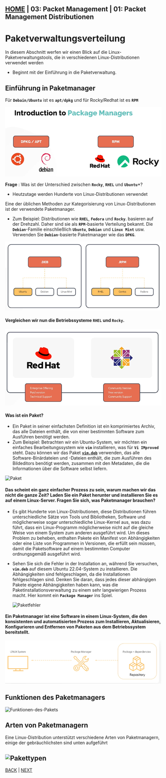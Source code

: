 [HOME](../../README.md) | 03: Packet Management | 01: Packet Management Distributionen
---
# Paketverwaltungsverteilung

In diesem Abschnitt werfen wir einen Blick auf die Linux-Paketverwaltungstools, die in verschiedenen Linux-Distributionen verwendet werden
- Beginnt mit der Einführung in die Paketverwaltung.

## Einführung in Paketmanager

Für **`Debain/Ubuntu`** ist es **`apt/dpkg`** und für Rocky/Redhat ist es **`RPM`**

![Paket-Manager](../../images/paket-managers.PNG)

**Frage** : Was ist der Unterschied zwischen **`Rocky`**, **`RHEL`** und **`Ubuntu`***?
- Heutzutage werden Hunderte von Linux-Distributionen verwendet

Eine der üblichen Methoden zur Kategorisierung von Linux-Distributionen ist der verwendete Paketmanager.
- Zum Beispiel: Distributionen wie **`RHEL`**, **`Fedora`** und **`Rocky`**. basieren auf der Drehzahl. Daher sind sie als **`RPM`**-basierte Verteilung bekannt. Die **`Debian`**-Familie einschließlich **`Ubuntu`**, **`Debian`** und **`Linux Mint`** usw. Verwenden Sie **`Debian`**-basierte Paketmanager wie das **`DPKG`**.

![deb-rpm](../../images/deb-rpm.PNG)

#### Vergleichen wir nun die Betriebssysteme **`RHEL`** und **`Rocky`**.

![rhel-rocky](../../images/rhel-rocky.PNG)

#### Was ist ein Paket?
- Ein Paket in seiner einfachsten Definition ist ein komprimiertes Archiv, das alle Dateien enthält, die von einer bestimmten Software zum Ausführen benötigt werden.
- Zum Beispiel: Betrachten wir ein Ubuntu-System, wir möchten ein einfaches Bearbeitungssystem wie **`vim`** installieren, was für **`Vi IMproved`** steht. Dazu können wir das Paket [**`vim.deb`**](http://ports.ubuntu.com/pool/main/v/vim/vim_8.2.3995-1ubuntu2_arm64.deb) verwenden, das alle Software-Binärdateien und -Dateien enthält, die zum Ausführen des Bildeditors benötigt werden, zusammen mit den Metadaten, die die Informationen über die Software selbst liefern.

![Paket](../../images/Paket.PNG)

#### Das scheint ein ganz einfacher Prozess zu sein, warum machen wir das nicht die ganze Zeit? Laden Sie ein Paket herunter und installieren Sie es auf einem Linux-Server. Fragen Sie sich, was Paketmanager brauchen?
- Es gibt Hunderte von Linux-Distributionen, diese Distributionen führen unterschiedliche Sätze von Tools und Bibliotheken, Software und möglicherweise sogar unterschiedliche Linux-Kernel aus, was dazu führt, dass ein Linux-Programm möglicherweise nicht auf die gleiche Weise von einem System zum anderen ausgeführt wird. Um dieses Problem zu beheben, enthalten Pakete ein Manifest von Abhängigkeiten oder eine Liste von Programmen in Versionen, die erfüllt sein müssen, damit die Paketsoftware auf einem bestimmten Computer ordnungsgemäß ausgeführt wird.
- Sehen Sie sich die Fehler in der Installation an, während Sie versuchen, **`vim.deb`** auf diesem Ubuntu 22.04-System zu installieren. Die Abhängigkeiten sind fehlgeschlagen, da die Installationen fehlgeschlagen sind. Denken Sie daran, dass jedes dieser abhängigen Pakete eigene Abhängigkeiten haben kann, was die Paketinstallationsverwaltung zu einem sehr langwierigen Prozess macht. Hier kommt ein **`Package Manager`** ins Spiel.

   ![Paketfehler](../../images/Paketfehler.PNG)

#### Ein Paketmanager ist eine Software in einem Linux-System, die den konsistenten und automatisierten Prozess zum Installieren, Aktualisieren, Konfigurieren und Entfernen von Paketen aus dem Betriebssystem bereitstellt.

![pkg-mgr](../../images/pkg-mgr.PNG)

## Funktionen des Paketmanagers

![Funktionen-des-Pakets](../../images/Funktionen-des-Pakets.PNG)

## Arten von Paketmanagern

Eine Linux-Distribution unterstützt verschiedene Arten von Paketmanagern, einige der gebräuchlichsten sind unten aufgeführt

![Pakettypen](../../images/Pakettypen.PNG)
---
[BACK](../02-Linux-Core-Konzepre/07-Filesystem-Hierarchie.md) | [NEXT](./02-RPM-und-YUM.md)
